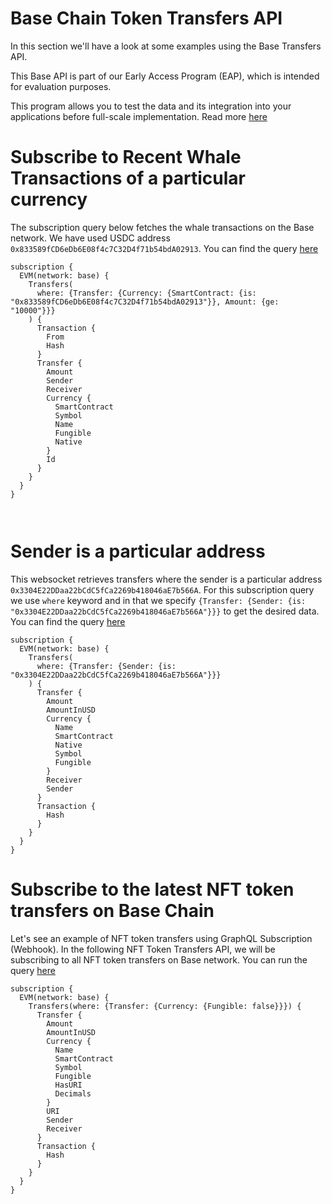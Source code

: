 # Base Chain Token Transfers API

In this section we'll have a look at some examples using the Base Transfers API.

This Base API is part of our Early Access Program (EAP), which is intended for evaluation purposes.

This program allows you to test the data and its integration into your applications before full-scale implementation. Read more [here](https://docs.bitquery.io/docs/graphql/dataset/EAP/)

<head>
<meta name="title" content="Base Transfers API"/>
<meta name="description" content="Get all historical & realtime transfers details for an address or a contract, capturing internal transfers, external transfers and token transfers."/>
<meta name="keywords" content="Base transfers api, Base transfers python api, Base transfers scan api, Base transfers api docs, transfers crypto api, transfers blockchain api, Base network api"/>
<meta name="robots" content="index, follow"/>
<meta http-equiv="Content-Type" content="text/html; charset=utf-8"/>
<meta name="language" content="English"/>

<!-- Open Graph / Facebook -->

<meta property="og:type" content="website" />
<meta
  property="og:title"
  content="Base Transfers API"
/>
<meta
  property="og:description"
  content="Get all historical & realtime transfers for an address or a contract, capturing internal transfers, external transfers and token transfers."
/>

<!-- Twitter -->

<meta property="twitter:card" content="summary_large_image" />
<meta property="twitter:title" content="Base Transfers API" />
<meta property="twitter:description" content="Get all historical & realtime transfers for an address or a contract, capturing internal transfers, external transfers and token transfers." />
</head>

# Subscribe to Recent Whale Transactions of a particular currency

The subscription query below fetches the whale transactions on the Base network. We have used USDC address `0x833589fCD6eDb6E08f4c7C32D4f71b54bdA02913`. You can find the query [here](https://ide.bitquery.io/Whale-transfers-of-USDC-on-base#)

```
subscription {
  EVM(network: base) {
    Transfers(
      where: {Transfer: {Currency: {SmartContract: {is: "0x833589fCD6eDb6E08f4c7C32D4f71b54bdA02913"}}, Amount: {ge: "10000"}}}
    ) {
      Transaction {
        From
        Hash
      }
      Transfer {
        Amount
        Sender
        Receiver
        Currency {
          SmartContract
          Symbol
          Name
          Fungible
          Native
        }
        Id
      }
    }
  }
}



```

# Sender is a particular address

This websocket retrieves transfers where the sender is a particular address `0x3304E22DDaa22bCdC5fCa2269b418046aE7b566A`. For this subscription query we use `where` keyword and in that we specify `{Transfer: {Sender: {is: "0x3304E22DDaa22bCdC5fCa2269b418046aE7b566A"}}}` to get the desired data. You can find the query [here](https://ide.bitquery.io/Sender-is-a-particular-address_3#)

```
subscription {
  EVM(network: base) {
    Transfers(
      where: {Transfer: {Sender: {is: "0x3304E22DDaa22bCdC5fCa2269b418046aE7b566A"}}}
    ) {
      Transfer {
        Amount
        AmountInUSD
        Currency {
          Name
          SmartContract
          Native
          Symbol
          Fungible
        }
        Receiver
        Sender
      }
      Transaction {
        Hash
      }
    }
  }
}

```

# Subscribe to the latest NFT token transfers on Base Chain

Let's see an example of NFT token transfers using GraphQL Subscription (Webhook). In the following NFT Token Transfers API, we will be subscribing to all NFT token transfers on Base network. You can run the query [here](https://ide.bitquery.io/NFT-Token-Transfers-API_4#)

```
subscription {
  EVM(network: base) {
    Transfers(where: {Transfer: {Currency: {Fungible: false}}}) {
      Transfer {
        Amount
        AmountInUSD
        Currency {
          Name
          SmartContract
          Symbol
          Fungible
          HasURI
          Decimals
        }
        URI
        Sender
        Receiver
      }
      Transaction {
        Hash
      }
    }
  }
}


```
